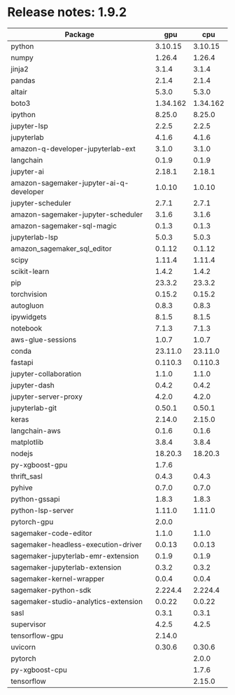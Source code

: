 # Release notes: 1.9.2

Package | gpu| cpu
---|---|---
python|3.10.15|3.10.15
numpy|1.26.4|1.26.4
jinja2|3.1.4|3.1.4
pandas|2.1.4|2.1.4
altair|5.3.0|5.3.0
boto3|1.34.162|1.34.162
ipython|8.25.0|8.25.0
jupyter-lsp|2.2.5|2.2.5
jupyterlab|4.1.6|4.1.6
amazon-q-developer-jupyterlab-ext|3.1.0|3.1.0
langchain|0.1.9|0.1.9
jupyter-ai|2.18.1|2.18.1
amazon-sagemaker-jupyter-ai-q-developer|1.0.10|1.0.10
jupyter-scheduler|2.7.1|2.7.1
amazon-sagemaker-jupyter-scheduler|3.1.6|3.1.6
amazon-sagemaker-sql-magic|0.1.3|0.1.3
jupyterlab-lsp|5.0.3|5.0.3
amazon_sagemaker_sql_editor|0.1.12|0.1.12
scipy|1.11.4|1.11.4
scikit-learn|1.4.2|1.4.2
pip|23.3.2|23.3.2
torchvision|0.15.2|0.15.2
autogluon|0.8.3|0.8.3
ipywidgets|8.1.5|8.1.5
notebook|7.1.3|7.1.3
aws-glue-sessions|1.0.7|1.0.7
conda|23.11.0|23.11.0
fastapi|0.110.3|0.110.3
jupyter-collaboration|1.1.0|1.1.0
jupyter-dash|0.4.2|0.4.2
jupyter-server-proxy|4.2.0|4.2.0
jupyterlab-git|0.50.1|0.50.1
keras|2.14.0|2.15.0
langchain-aws|0.1.6|0.1.6
matplotlib|3.8.4|3.8.4
nodejs|18.20.3|18.20.3
py-xgboost-gpu|1.7.6| 
thrift_sasl|0.4.3|0.4.3
pyhive|0.7.0|0.7.0
python-gssapi|1.8.3|1.8.3
python-lsp-server|1.11.0|1.11.0
pytorch-gpu|2.0.0| 
sagemaker-code-editor|1.1.0|1.1.0
sagemaker-headless-execution-driver|0.0.13|0.0.13
sagemaker-jupyterlab-emr-extension|0.1.9|0.1.9
sagemaker-jupyterlab-extension|0.3.2|0.3.2
sagemaker-kernel-wrapper|0.0.4|0.0.4
sagemaker-python-sdk|2.224.4|2.224.4
sagemaker-studio-analytics-extension|0.0.22|0.0.22
sasl|0.3.1|0.3.1
supervisor|4.2.5|4.2.5
tensorflow-gpu|2.14.0| 
uvicorn|0.30.6|0.30.6
pytorch| |2.0.0
py-xgboost-cpu| |1.7.6
tensorflow| |2.15.0
